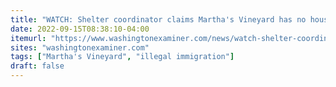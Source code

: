 ```yaml
---
title: "WATCH: Shelter coordinator claims Martha's Vineyard has no housing for migrants"
date: 2022-09-15T08:38:10-04:00
itemurl: "https://www.washingtonexaminer.com/news/watch-shelter-coordinator-marthas-vineyard-no-housing-migrants"
sites: "washingtonexaminer.com"
tags: ["Martha's Vineyard", "illegal immigration"]
draft: false
---
```


